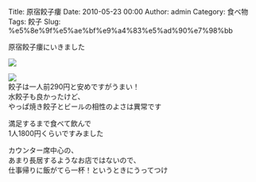 Title: 原宿餃子瘻
Date: 2010-05-23 00:00
Author: admin
Category: 食べ物
Tags: 餃子
Slug: %e5%8e%9f%e5%ae%bf%e9%a4%83%e5%ad%90%e7%98%bb

原宿餃子瘻にいきました

[![](http://farm5.static.flickr.com/4023/4624583712_aa7b948cb6_m.jpg)](http://www.flickr.com/photos/46200029@N06/4624583712/)

[![](http://farm5.static.flickr.com/4057/4623979117_6b57552196_m.jpg)](http://www.flickr.com/photos/46200029@N06/4623979117/)  
餃子は一人前290円と安めですがうまい！  
水餃子も良かったけど、  
やっぱ焼き餃子とビールの相性のよさは異常です

満足するまで食べて飲んで  
1人1800円くらいですみました

カウンター席中心の、  
あまり長居するようなお店ではないので、  
仕事帰りに飯がてら一杯！というときにうってつけ

